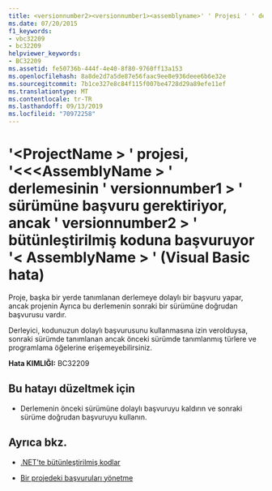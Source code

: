 ```yaml
---
title: <versionnumber2><versionnumber1><assemblyname>' ' Projesi ' ' derlemesinin ' ' sürümüne başvuru gerektiriyor,<assemblyname>ancak ' ' derlemesinin ' ' sürümüne başvuruyor (Visual Basic hatası)<projectname>
ms.date: 07/20/2015
f1_keywords:
- vbc32209
- bc32209
helpviewer_keywords:
- BC32209
ms.assetid: fe50736b-444f-4e40-8f80-9760ff13a153
ms.openlocfilehash: 8a8de2d7a5de87e56faac9ee8e936deee6b6e32e
ms.sourcegitcommit: 7b1ce327e8c84f115f007be4728d29a89efe11ef
ms.translationtype: MT
ms.contentlocale: tr-TR
ms.lasthandoff: 09/13/2019
ms.locfileid: "70972258"
---
```

# <a name="project-projectname-requires-a-reference-to-version-versionnumber1-of-assembly-assemblyname-but-references-version-versionnumber2-of-assembly-assemblyname-visual-basic-error"></a>'\<ProjectName > ' projesi, '\<\<\<AssemblyName > ' derlemesinin ' versionnumber1 > ' sürümüne başvuru gerektiriyor, ancak ' versionnumber2 > ' bütünleştirilmiş koduna başvuruyor '\< AssemblyName > ' (Visual Basic hata)
Proje, başka bir yerde tanımlanan derlemeye dolaylı bir başvuru yapar, ancak projenin Ayrıca bu derlemenin sonraki bir sürümüne doğrudan başvurusu vardır.  
  
 Derleyici, kodunuzun dolaylı başvurusunu kullanmasına izin verolduysa, sonraki sürümde tanımlanan ancak önceki sürümde tanımlanmış türlere ve programlama öğelerine erişemeyebilirsiniz.  
  
 **Hata KIMLIĞI:** BC32209  
  
## <a name="to-correct-this-error"></a>Bu hatayı düzeltmek için  
  
- Derlemenin önceki sürümüne dolaylı başvuruyu kaldırın ve sonraki sürüme doğrudan başvuruyu kullanın.  
  
## <a name="see-also"></a>Ayrıca bkz.

- [.NET’te bütünleştirilmiş kodlar](../../standard/assembly/index.md)

- [Bir projedeki başvuruları yönetme](/visualstudio/ide/managing-references-in-a-project)
